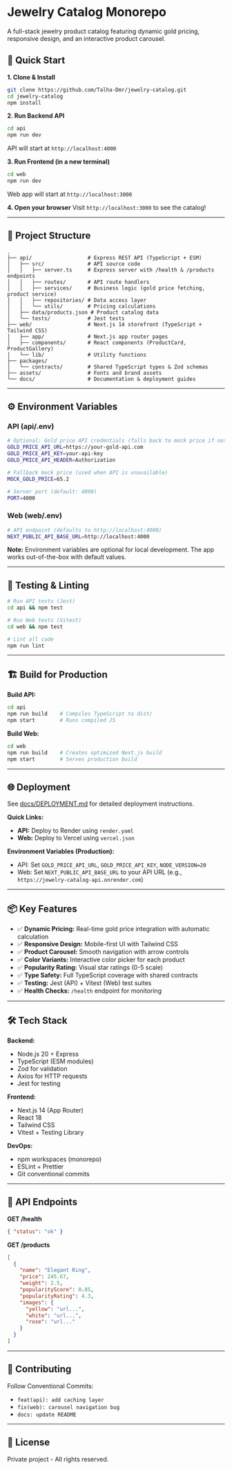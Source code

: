 # Jewelry Catalog Monorepo

A full-stack jewelry product catalog featuring dynamic gold pricing, responsive design, and an interactive product carousel.

## 🚀 Quick Start

**1. Clone & Install**
```bash
git clone https://github.com/Talha-Dmr/jewelry-catalog.git
cd jewelry-catalog
npm install
```

**2. Run Backend API**
```bash
cd api
npm run dev
```
API will start at `http://localhost:4000`

**3. Run Frontend (in a new terminal)**
```bash
cd web
npm run dev
```
Web app will start at `http://localhost:3000`

**4. Open your browser**
Visit `http://localhost:3000` to see the catalog!

---

## 📁 Project Structure

```
.
├── api/                  # Express REST API (TypeScript + ESM)
│   ├── src/              # API source code
│   │   ├── server.ts     # Express server with /health & /products endpoints
│   │   ├── routes/       # API route handlers
│   │   ├── services/     # Business logic (gold price fetching, product service)
│   │   ├── repositories/ # Data access layer
│   │   └── utils/        # Pricing calculations
│   ├── data/products.json # Product catalog data
│   └── tests/            # Jest tests
├── web/                  # Next.js 14 storefront (TypeScript + Tailwind CSS)
│   ├── app/              # Next.js app router pages
│   ├── components/       # React components (ProductCard, ProductGallery)
│   └── lib/              # Utility functions
├── packages/
│   └── contracts/        # Shared TypeScript types & Zod schemas
├── assets/               # Fonts and brand assets
└── docs/                 # Documentation & deployment guides
```

---

## ⚙️ Environment Variables

### API (api/.env)
```bash
# Optional: Gold price API credentials (falls back to mock price if not provided)
GOLD_PRICE_API_URL=https://your-gold-api.com
GOLD_PRICE_API_KEY=your-api-key
GOLD_PRICE_API_HEADER=Authorization

# Fallback mock price (used when API is unavailable)
MOCK_GOLD_PRICE=65.2

# Server port (default: 4000)
PORT=4000
```

### Web (web/.env)
```bash
# API endpoint (defaults to http://localhost:4000)
NEXT_PUBLIC_API_BASE_URL=http://localhost:4000
```

**Note:** Environment variables are optional for local development. The app works out-of-the-box with default values.

---

## 🧪 Testing & Linting

```bash
# Run API tests (Jest)
cd api && npm test

# Run Web tests (Vitest)
cd web && npm test

# Lint all code
npm run lint
```

---

## 🏗️ Build for Production

**Build API:**
```bash
cd api
npm run build    # Compiles TypeScript to dist/
npm start        # Runs compiled JS
```

**Build Web:**
```bash
cd web
npm run build    # Creates optimized Next.js build
npm start        # Serves production build
```

---

## 🌐 Deployment

See [docs/DEPLOYMENT.md](docs/DEPLOYMENT.md) for detailed deployment instructions.

**Quick Links:**
- **API:** Deploy to Render using `render.yaml`
- **Web:** Deploy to Vercel using `vercel.json`

**Environment Variables (Production):**
- API: Set `GOLD_PRICE_API_URL`, `GOLD_PRICE_API_KEY`, `NODE_VERSION=20`
- Web: Set `NEXT_PUBLIC_API_BASE_URL` to your API URL (e.g., `https://jewelry-catalog-api.onrender.com`)

---

## 📦 Key Features

- ✅ **Dynamic Pricing:** Real-time gold price integration with automatic calculation
- ✅ **Responsive Design:** Mobile-first UI with Tailwind CSS
- ✅ **Product Carousel:** Smooth navigation with arrow controls
- ✅ **Color Variants:** Interactive color picker for each product
- ✅ **Popularity Rating:** Visual star ratings (0-5 scale)
- ✅ **Type Safety:** Full TypeScript coverage with shared contracts
- ✅ **Testing:** Jest (API) + Vitest (Web) test suites
- ✅ **Health Checks:** `/health` endpoint for monitoring

---

## 🛠️ Tech Stack

**Backend:**
- Node.js 20 + Express
- TypeScript (ESM modules)
- Zod for validation
- Axios for HTTP requests
- Jest for testing

**Frontend:**
- Next.js 14 (App Router)
- React 18
- Tailwind CSS
- Vitest + Testing Library

**DevOps:**
- npm workspaces (monorepo)
- ESLint + Prettier
- Git conventional commits

---

## 📝 API Endpoints

**GET /health**
```json
{ "status": "ok" }
```

**GET /products**
```json
[
  {
    "name": "Elegant Ring",
    "price": 245.67,
    "weight": 2.5,
    "popularityScore": 0.85,
    "popularityRating": 4.3,
    "images": {
      "yellow": "url...",
      "white": "url...",
      "rose": "url..."
    }
  }
]
```

---

## 🤝 Contributing

Follow Conventional Commits:
- `feat(api): add caching layer`
- `fix(web): carousel navigation bug`
- `docs: update README`

---

## 📄 License

Private project - All rights reserved.
